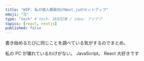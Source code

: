 ```yaml
---
title: "WIP: 私の個人開発向けNext.jsのセットアップ"
emoji: "🗒"
type: "tech" # tech: 技術記事 / idea: アイデア
topics: [react, nextjs]
published: false
---
```


書き始めるたびに同じことを調べている気がするのでまとめ。

私の PC が壊れているわけがない。
JavaScript。
React 大好きです
